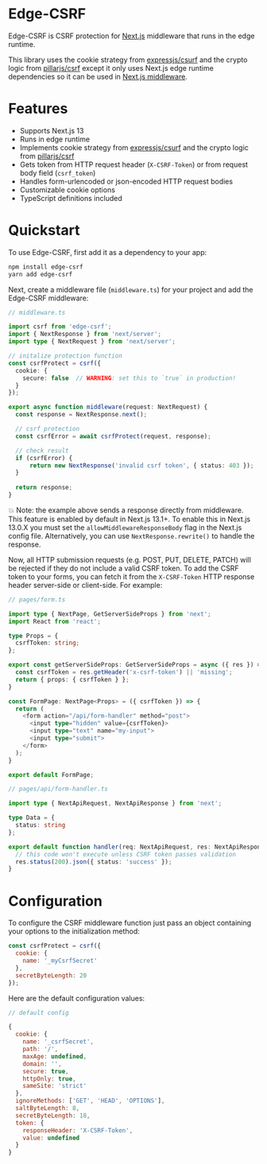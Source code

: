 # Edge-CSRF

Edge-CSRF is CSRF protection for [Next.js](https://nextjs.org/) middleware that runs in the edge runtime.

This library uses the cookie strategy from [expressjs/csurf](https://github.com/expressjs/csurf) and the crypto logic from [pillarjs/csrf](https://github.com/pillarjs/csrf) except it only uses Next.js edge runtime dependencies so it can be used in [Next.js middleware](https://nextjs.org/docs/advanced-features/middleware).

# Features

- Supports Next.js 13
- Runs in edge runtime
- Implements cookie strategy from [expressjs/csurf](https://github.com/expressjs/csurf) and the crypto logic from [pillarjs/csrf](https://github.com/pillarjs/csrf)
- Gets token from HTTP request header (`X-CSRF-Token`) or from request body field (`csrf_token`)
- Handles form-urlencoded or json-encoded HTTP request bodies
- Customizable cookie options
- TypeScript definitions included

# Quickstart

To use Edge-CSRF, first add it as a dependency to your app:

```bash
npm install edge-csrf
yarn add edge-csrf
```

Next, create a middleware file (`middleware.ts`) for your project and add the Edge-CSRF middleware:

```typescript
// middleware.ts

import csrf from 'edge-csrf';
import { NextResponse } from 'next/server';
import type { NextRequest } from 'next/server';

// initalize protection function
const csrfProtect = csrf({
  cookie: {
    secure: false  // WARNING: set this to `true` in production!
  }
});

export async function middleware(request: NextRequest) {
  const response = NextResponse.next();

  // csrf protection
  const csrfError = await csrfProtect(request, response);

  // check result
  if (csrfError) {
      return new NextResponse('invalid csrf token', { status: 403 });
  }
    
  return response;
}
```

:boom: Note: the example above sends a response directly from middleware. This feature is enabled by default in Next.js 13.1+. To enable this in Next.js 13.0.X you must set the `allowMiddlewareResponseBody` flag in the Next.js config file. Alternatively, you can use `NextResponse.rewrite()` to handle the response.

Now, all HTTP submission requests (e.g. POST, PUT, DELETE, PATCH) will be rejected if they do not include a valid CSRF token. To add the CSRF token to your forms, you can fetch it from the `X-CSRF-Token` HTTP response header server-side or client-side. For example:

```typescript
// pages/form.ts

import type { NextPage, GetServerSideProps } from 'next';
import React from 'react';

type Props = {
  csrfToken: string;
};

export const getServerSideProps: GetServerSideProps = async ({ res }) => {
  const csrfToken = res.getHeader('x-csrf-token') || 'missing';
  return { props: { csrfToken } };
}

const FormPage: NextPage<Props> = ({ csrfToken }) => {
  return (
    <form action="/api/form-handler" method="post">
      <input type="hidden" value={csrfToken}>
      <input type="text" name="my-input">
      <input type="submit">
    </form>
  );
}

export default FormPage;
```

```typescript
// pages/api/form-handler.ts

import type { NextApiRequest, NextApiResponse } from 'next';

type Data = {
  status: string
};

export default function handler(req: NextApiRequest, res: NextApiResponse<Data>) {
  // this code won't execute unless CSRF token passes validation 
  res.status(200).json({ status: 'success' });
}
```

# Configuration

To configure the CSRF middleware function just pass an object containing your options to the initialization method:

```javascript
const csrfProtect = csrf({
  cookie: {
    name: '_myCsrfSecret'
  },
  secretByteLength: 20
});
```

Here are the default configuration values:

```javascript
// default config

{
  cookie: {
    name: '_csrfSecret',
    path: '/',
    maxAge: undefined,
    domain: '',
    secure: true,
    httpOnly: true,
    sameSite: 'strict'
  },
  ignoreMethods: ['GET', 'HEAD', 'OPTIONS'],
  saltByteLength: 8,
  secretByteLength: 18,
  token: {
    responseHeader: 'X-CSRF-Token',
    value: undefined
  }
}
```

